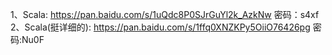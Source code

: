 1、Scala: https://pan.baidu.com/s/1uQdc8P0SJrGuYl2k_AzkNw 密码：s4xf  
2、Scala(挺详细的): https://pan.baidu.com/s/1ffq0XNZKPy5OiiO76426pg 密码:Nu0F  
